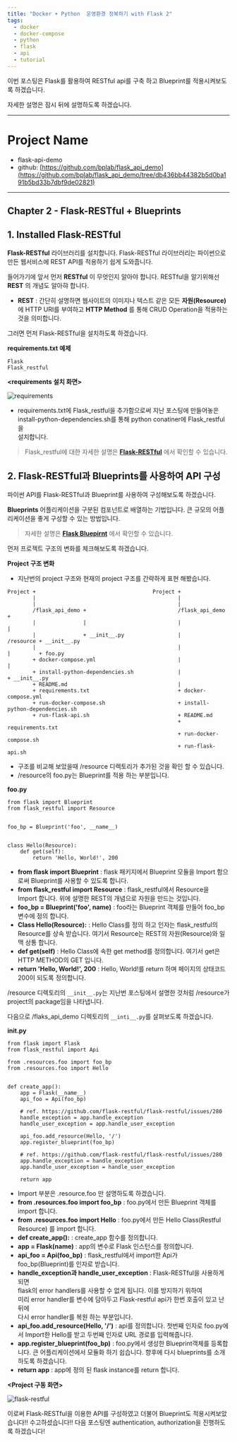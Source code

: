 ```yaml
---
title: "Docker + Python  운영환경 정복하기 with Flask 2"
tags:
  - docker
  - docker-compose
  - python
  - flask
  - api
  - tutorial
---
```


이번 포스팅은 Flask를 활용하여 RESTful api를 구축 하고 Blueprint를 적용시켜보도록 하겠습니다.

자세한 설명은 잠시 뒤에 설명하도록 하겠습니다.

- - -
# Project Name
- flask-api-demo
- github: [https://github.com/bplab/flask_api_demo](https://github.com/bplab/flask_api_demo/tree/db436bb44382b5d0ba191b5bd33b7dbf9de02821)


---

## Chapter 2 - Flask-RESTful + Blueprints

## 1. Installed Flask-RESTful

**Flask-RESTful** 라이브러리를 설치합니다.
Flask-RESTful 라이브러리는 파이썬으로 만든 웹서비스에 REST API를 적용하기 쉽게 도와줍니다.

들어가기에 앞서 먼저 **RESTful** 이 무엇인지 알아야 합니다. RESTful을 알기위해선 **REST** 의 개념도 알아햐 합니다.

- **REST** : 간단히 설명하면 웹사이트의 이미지나 텍스트 같은 모든 **자원(Resource)** 에
HTTP URI를 부여하고 **HTTP Method** 를 통해 CRUD Operation을 적용하는 것을 의미합니다.

그러면 먼저 Flask-RESTful을 설치하도록 하겠습니다.

**requirements.txt 예제**
```
Flask
Flask_restful
```

**<requirements 설치 화면>**  

![requirements](/assets/images/2019-03-24-tech_blog_flask_api_demo_2/requirments.png)

- requirements.txt에 Flask_restful을 추가함으로써 지난 포스팅에 만들어놓은  
install-python-dependencies.sh를 통해 python conatiner에 Flask_restful을  
설치합니다.

> Flask_restful에 대한 자세한 설명은 **[Flask-RESTful](https://flask-restful.readthedocs.io/en/latest/)** 에서 확인할 수 있습니다.

## 2. Flask-RESTful과 Blueprints를 사용하여 API 구성

파이썬 API를 Flask-RESTful과 Blueprint를 사용하여 구성해보도록 하겠습니다.

**Blueprints** 어플리케이션을 구분된 컴포넌트로 배열하는 기법입니다. 큰 규모의 어플리케이션을 좋게 구성할 수 있는 방법입니다.

> 자세한 설명은 **[Flask Bluepirnt](http://flask.pocoo.org/docs/1.0/blueprints/)** 에서 확인할 수 있습니다.

먼저 프로젝트 구조의 변화를 체크해보도록 하겠습니다.

**Project 구조 변화**
- 지난번의 project 구조와 현재의 project 구조를 간략하게 표현 해봤습니다.

```                               
Project +                                     Project +
        |                                             |
        |                                             |
        /flask_api_demo +                             /flask_api_demo +
        |               |                             |               |
        |               + __init__.py                 |               /resource + __init__.py
        |                                             |               |         + foo.py
        + docker-compose.yml                          |               |         
        + install-python-dependencies.sh              |               + __init__.py           
        + README.md                                   |               
        + requirements.txt                            + docker-compose.yml
        + run-docker-compose.sh                       + install-python-dependencies.sh
        + run-flask-api.sh                            + README.md
                                                      + requirements.txt
                                                      + run-docker-compose.sh
                                                      + run-flask-api.sh  
```

- 구조를 비교해 보았을때 /resource 디렉토리가 추가된 것을 확인 할 수 있습니다.
- /resource의 foo.py는 Blueprint를 적용 하는 부분입니다.

**foo.py**
```
from flask import Blueprint
from flask_restful import Resource


foo_bp = Blueprint('foo', __name__)


class Hello(Resource):
    def get(self):
        return 'Hello, World!', 200

```
- **from flask import Blueprint** : flask 패키지에서 Blueprint 모듈을 Import 함으로써
Blueprint를 사용할 수 있도록 합니다.  
- **from flask_restful import Resource** : flask_restful에서 Resource을 Import 합니다. 위에 설명한 REST의 개념으로 자원을 만드는 것입니다.
- **foo_bp = Blueprint('foo', __name__)** : foo라는 Blueprint 객체를 만들어 foo_bp 변수에 정의 합니다.  
- **Class Hello(Resource):** : Hello Class를 정의 하고 인자는 flask_restful의 Resource를 상속 받습니다. 여기서 Resource는 REST의 자원(Resource)와 일맥 상통 합니다.
- **def get(self)** : Hello Class에 속한 get method를 정의합니다. 여기서 get은 HTTP METHOD의 GET 입니다.
- **return 'Hello, World!', 200** : Hello, World!를 return 하며 페이지의 상태코드 200이 되도록 정의합니다.

/resource 디렉토리의 `__init__.py`는 지난번 포스팅에서 설명한 것처럼 /resource가 project의 package임을 나타냅니다.

다음으로 /flaks_api_demo 디렉토리의 `__inti__.py`를 살펴보도록 하겠습니다.

**__init__.py**
```
from flask import Flask
from flask_restful import Api

from .resources.foo import foo_bp
from .resources.foo import Hello


def create_app():
    app = Flask(__name__)
    api_foo = Api(foo_bp)

    # ref. https://github.com/flask-restful/flask-restful/issues/280
    handle_exception = app.handle_exception
    handle_user_exception = app.handle_user_exception

    api_foo.add_resource(Hello, '/')
    app.register_blueprint(foo_bp)

    # ref. https://github.com/flask-restful/flask-restful/issues/280
    app.handle_exception = handle_exception
    app.handle_user_exception = handle_user_exception

    return app

```

- Import 부분은 .resource.foo 만 설명하도록 하겠습니다.
- **from .resources.foo import foo_bp** : foo.py에서 만든 Blueprint 객체를 import 합니다.
- **from .resources.foo import Hello** : foo.py에서 만든 Hello Class(Restful Resource) 를 import 합니다.
- **def create_app():** : create_app 함수를 정의합니다.
- **app = Flask(__name__)** : app의 변수로 Flask 인스턴스를 정의합니다.
- **api_foo = Api(foo_bp)** : flask_restful에서 import한 Api가 foo_bp(Blueprint)를 인자로 받습니다.
- **handle_exception과 handle_user_exception** : Flask-RESTful을 사용하게 되면  
flask의 error handlers를 사용할 수 없게 됩니다. 이를 방지하기 위하여  
미리 error handler를 변수에 담아두고 Flask-restful api가 한번 호출이 있고 난 뒤에  
다시 error handler를 복원 하는 부분입니다.  
- **api_foo.add_resource(Hello, '/')** : api를 정의합니다. 첫번째 인자로 foo.py에서 Import한 Hello를 받고 두번째 인자로 URL 경로를 입력해줍니다.
- **app.register_blueprint(foo_bp)** : foo.py에서 생성한 Blueprint객체를 등록합니다. 큰 어플리케이션에서 모듈화 하기 쉽습니다. 향후에 다시 blueprints를 소개하도록 하겠습니다.
- **return app** : app에 정의 된 flask instance를 return 합니다.


**<Project 구동 화면>**  

![flask-restful](/assets/images/2019-03-24-tech_blog_flask_api_demo_2/flask-restful.png)

이로써 Flask-RESTful을 이용한 API를 구성하였고 더불어 Blueprint도 적용시켜보았습니다!!
수고하셨습니다!! 다음 포스팅엔 authentication, authorization을 진행하도록 하겠습니다!
